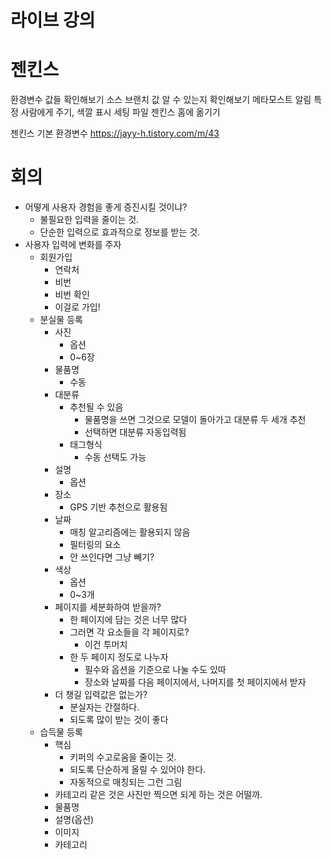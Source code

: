# 라이브 강의

# 젠킨스
환경변수 값들 확인해보기
소스 브랜치 값 알 수 있는지 확인해보기
메타모스트 알림 특정 사람에게 주기, 색깔 표시
세팅 파일 젠킨스 홈에 옮기기

젠킨스 기본 환경변수
https://jayy-h.tistory.com/m/43

# 회의

- 어떻게 사용자 경험을 좋게 증진시킬 것이냐?
	- 불필요한 입력을 줄이는 것.
	- 단순한 입력으로 효과적으로 정보를 받는 것.
- 사용자 입력에 변화를 주자
	- 회원가입
		- 연락처
		- 비번
		- 비번 확인
		- 이걸로 가입!
	- 분실물 등록
		- 사진
			- 옵션
			- 0~6장
		- 물품명
			- 수동
		- 대분류
			- 추천될 수 있음
				- 물품명을 쓰면 그것으로 모델이 돌아가고 대분류 두 세개 추천
				- 선택하면 대분류 자동입력됨
			- 태그형식
				- 수동 선택도 가능
		- 설명
			- 옵션
		- 장소
			- GPS 기반 추천으로 활용됨
		- 날짜
			- 매칭 알고리즘에는 활용되지 않음
			- 필터링의 요소
			- 안 쓰인다면 그냥 빼기?
		- 색상
			- 옵션
			- 0~3개
		- 페이지를 세분화하여 받을까?
			- 한 페이지에 담는 것은 너무 많다
			- 그러면 각 요소들을 각 페이지로?
				- 이건 투머치
			- 한 두 페이지 정도로 나누자
				- 필수와 옵션을 기준으로 나눌 수도 있따
				- 장소와 날짜를 다음 페이지에서, 나머지를 첫 페이지에서 받자
		- 더 챙길 입력값은 없는가?
			- 분실자는 간절하다.
			- 되도록 많이 받는 것이 좋다
	- 습득물 등록
		- 핵심
			- 키퍼의 수고로움을 줄이는 것.
			- 되도록 단순하게 올릴 수 있어야 한다.
			- 자동적으로 매칭되는 그런 그림
		- 카테고리 같은 것은 사진만 찍으면 되게 하는 것은 어떨까.
		- 물품명
		- 설명(옵션)
		- 이미지
		- 카테고리